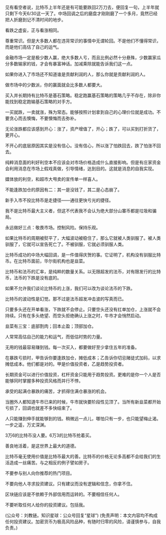
见有看空者说，比特币上半年还是有可能要跌回2万刀去，便回复一句，上半年就只剩下今天6/30这一天了。中场回调之后的磨盘才刚刚磨了一个多月，竟然已经把人折磨到记不清时间的地步。

看跌之虚妄，正与看涨相同。

尊重常识。但是大多数人都在违背常识的事情中无谓轮回。不是他们不懂得常识，而是他们高估了自己的运气。

金融市场一定是极少数人赢，绝大多数人亏，而且比例必然十分悬殊，少数赢家瓜分多数输家的钱，才会有暴富神话。加减乘除就能告诉我们这一点。

如果你进入了市场还不知道谁是贡献利润的人，那么你就是贡献利润的人。

做市场中的少数派，你的赢面就会比多数人都要大。

买入并长期持有比特币是基石策略。稳定跑赢基石策略的策略几乎不存在，除非你能找到稳定跑输基石策略的对手方。

一买就跌，一卖就涨，殊为常态。能够按照计划拿到自己的心理价位就是成功。不要贪心而去懊悔，不要懊悔而去弥补。

无论涨跌都应该感到开心：涨了，资产增值了，开心；跌了，可以买到打折货了，更开心。

不开心的底层原因其实是没有信心。没有信心，所以涨了怕跌回去，跌了怕涨不回去。

纯粹消息面的利好利空本不应该会对市场价格造成什么直接影响。但是有庄家资金会利用消息在市场上假戏真做，引导情绪，达到目的。这就是消息的自我实现。

媒体放的利空，和超市大甩卖的宣传单一样喜人。

不能逢跌加仓的原因有二：其一是没钱了，其二是心态崩了。

新手入市不投比特币是走捷径——通往更快亏光的捷径。

我不是比特币最大主义者，但这不代表我不会认为绝大部分山寨币都是垃圾和骗局。

永远做好三点：敬畏市场。控制风险。保持乐观。

如果比特币的周期被熨平了，大幅波动被稳住了，那么它就被人类驯服了。被人类驯服了，它就可以宣告死亡了。不被驯服，它就必须驯服人类。

比特币成功的中场大幅回调，是一件值得庆贺的事。它证明了，机构没有驯服比特币。在比特币面前，华尔街机构也是韭菜。

比特币和法币的汇率，是纯粹的数量关系。以无限超发的法币，对有限发行的比特币，法币的下跌是没有底的。

如果不允许我们谈论比特币的上涨，我们可以改为谈论法币的下跌。

比特币的波动性是幻觉。那不过是法币超发冲击波的写真而已。

只要多头还在开单看涨，下跌就不会停止。只要空头还没有扛单加仓，上涨就不会持续。只有在多头绝望、而空头拒绝确认上涨之时，牛市才会悄然启动。

韭菜有三宝：底部割肉；回本止盈；顶部加仓。

人常常高估自己的能力和运气，而低估时势的力量。

无用的钱最容易赚到钱。每一次买入，都要做好至少拿住五年的准备。

在暴跌亏损时，甲告诉你要逢跌加仓，摊低成本；乙告诉你切忌赌徒式加码，以求摊低成本。他们都是对的。甲是价值投资者，乙是趋势投资者。

长期资金可以进行价值投资，杠杆资金只能用于趋势投资。更难的是你一个人是否能够同时掌握多种投资风格而并行不悖。

承受的起满仓暴跌的痛苦，才抓得住满仓暴涨的机会。

当圈外人都知道牛市已来的时候，牛市就快要阶段性见顶了。当所有新韭菜都开始亏损了，回调也就差不多快结束了。

人只能赚到伸手就能够到的钱。稍微远一点儿，哪怕只有一步，也只能望梅止渴。一步之遥，万丈深渊。

3万6的比特币没人要。6万3的比特币抢着买。

善良地活着，是这世界上最大的道德。

比特币毫无使用价值是比特币最大的善。比特币的价格无论多高都不会给我们的生活造成一丝痛苦。与之相反的例子譬如房子。

不要参与别人向你推荐的热门项目。

不要向他人寻求投资建议。只有建议而没有逻辑和信念，你拿不住。

区块链应该是不依赖于外部信用而运转的。不要相信任何人。

不要听取任何人给你的投资建议。包括我。

(公众号：刘教链。知识星球：公众号回复“星球”)
(免责声明：本文内容均不构成任何投资建议。加密货币为极高风险品种，有随时归零的风险，请谨慎参与，自我负责。)
